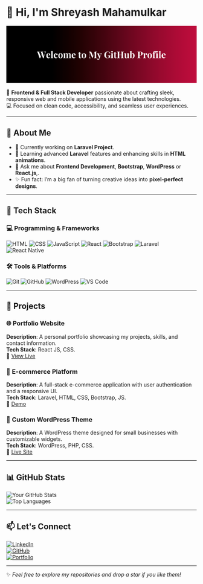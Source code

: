 # 👋 Hi, I'm Shreyash Mahamulkar 

<img src="https://github.com/shreyash0606/shreyash0606/blob/main/Welcome%20to%20My%20Git-Hub%20Profile.png" />

🎨 **Frontend & Full Stack Developer** passionate about crafting sleek, responsive web and mobile applications using the latest technologies.  
💻 Focused on clean code, accessibility, and seamless user experiences.

---

## 🌟 About Me  

- 🔭 Currently working on **Laravel Project**.  
- 🌱 Learning advanced **Laravel** features and enhancing skills in **HTML animations**.  
- 💬 Ask me about **Frontend Development**, **Bootstrap**, **WordPress** or **React.js**,.  
- ✨ Fun fact: I’m a big fan of turning creative ideas into **pixel-perfect designs**.

---

## 🚀 Tech Stack  

### 💻 Programming & Frameworks  
![HTML](https://img.shields.io/badge/HTML-E34F26?style=for-the-badge&logo=html5&logoColor=white)
![CSS](https://img.shields.io/badge/CSS-1572B6?style=for-the-badge&logo=css3&logoColor=white)
![JavaScript](https://img.shields.io/badge/JavaScript-F7DF1E?style=for-the-badge&logo=javascript&logoColor=black)
![React](https://img.shields.io/badge/React-61DAFB?style=for-the-badge&logo=react&logoColor=black)
![Bootstrap](https://img.shields.io/badge/Bootstrap-563D7C?style=for-the-badge&logo=bootstrap&logoColor=white)
![Laravel](https://img.shields.io/badge/Laravel-FF2D20?style=for-the-badge&logo=laravel&logoColor=white)
![React Native](https://img.shields.io/badge/React_Native-61DAFB?style=for-the-badge&logo=react&logoColor=black)

### 🛠 Tools & Platforms  
![Git](https://img.shields.io/badge/Git-F05032?style=for-the-badge&logo=git&logoColor=white)
![GitHub](https://img.shields.io/badge/GitHub-181717?style=for-the-badge&logo=github&logoColor=white)
![WordPress](https://img.shields.io/badge/WordPress-21759B?style=for-the-badge&logo=wordpress&logoColor=white)
![VS Code](https://img.shields.io/badge/VS_Code-007ACC?style=for-the-badge&logo=visual-studio-code&logoColor=white)

---

## 📂 Projects  

### 🌐 **Portfolio Website**  
**Description**: A personal portfolio showcasing my projects, skills, and contact information.  
**Tech Stack**: React JS, CSS.  
🔗 [View Live](https://yourportfolio.com)  

### 🛒 **E-commerce Platform**  
**Description**: A full-stack e-commerce application with user authentication and a responsive UI.  
**Tech Stack**: Laravel, HTML, CSS, Bootstrap, JS.  
🔗 [Demo](https://yourprojectlink.com)  

### 🎨 **Custom WordPress Theme**  
**Description**: A WordPress theme designed for small businesses with customizable widgets.  
**Tech Stack**: WordPress, PHP, CSS.  
🔗 [Live Site](https://yourwordpresslink.com)  

---

## 📊 GitHub Stats  

![Your GitHub Stats](https://github-readme-stats.vercel.app/api?username=yourusername&show_icons=true&theme=radical)  
![Top Languages](https://github-readme-stats.vercel.app/api/top-langs/?username=yourusername&layout=compact&theme=radical)  

---

## 📫 Let's Connect  

[![LinkedIn](https://img.shields.io/badge/LinkedIn-0A66C2?style=for-the-badge&logo=linkedin&logoColor=white)](https://www.linkedin.com/in/shreyash-mahamulkar/)  
[![GitHub](https://img.shields.io/badge/GitHub-181717?style=for-the-badge&logo=github&logoColor=white)](https://github.com/shreyash0606)  
[![Portfolio](https://img.shields.io/badge/Portfolio-000000?style=for-the-badge&logo=internetexplorer&logoColor=white)](https://yourportfolio.com)  

---

✨ _Feel free to explore my repositories and drop a star if you like them!_
